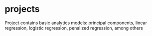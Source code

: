 # projects
Project contains basic analytics models: principal components, linear regression, logistic regression, penalized regression, among others
